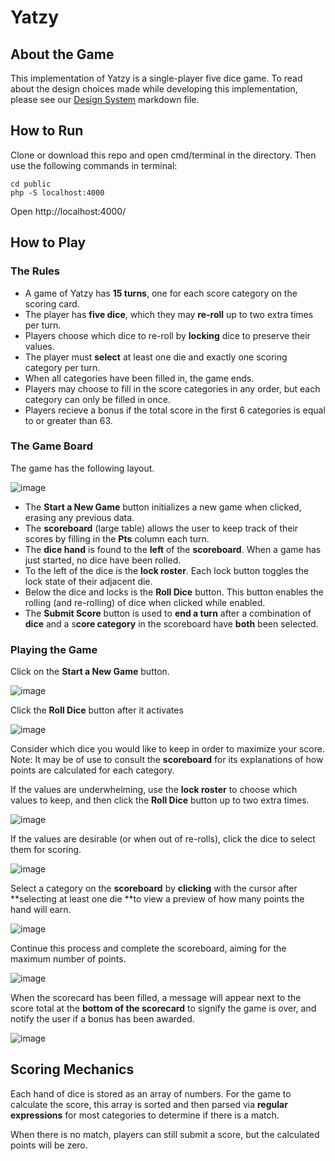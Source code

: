 # Yatzy

## About the Game

This implementation of Yatzy is a single-player five dice game. To read about the design choices made while developing this implementation, please see our [Design System](docs/design_sytem.md) markdown file.

## How to Run
Clone or download this repo and open cmd/terminal in the directory. Then use the following commands in terminal:

```
cd public 
php -S localhost:4000
```

Open http://localhost:4000/

## How to Play

### The Rules

- A game of Yatzy has **15 turns**, one for each score category on the scoring card.
- The player has **five dice**, which they may **re-roll** up to two extra times per turn.
- Players choose which dice to re-roll by **locking** dice to preserve their values.
- The player must **select** at least one die and exactly one scoring category per turn.
- When all categories have been filled in, the game ends.
- Players may choose to fill in the score categories in any order, but each category can only be filled in once.
- Players recieve a bonus if the total score in the first 6 categories is equal to or greater than 63.

### The Game Board

The game has the following layout.

![image](docs/assets/design_system/entiregame.jpg)

- The **Start a New Game** button initializes a new game when clicked, erasing any previous data.
- The **scoreboard** (large table) allows the user to keep track of their scores by filling in the **Pts** column each turn.
- The **dice hand** is found to the **left** of the **scoreboard**. When a game has just started, no dice have been rolled.
- To the left of the dice is the **lock roster**. Each lock button toggles the lock state of their adjacent die.
- Below the dice and locks is the **Roll Dice** button. This button enables the rolling (and re-rolling) of dice when clicked while enabled.
- The **Submit Score** button is used to **end a turn** after a combination of **dice** and a s**core category** in the scoreboard have **both** been selected.

### Playing the Game

Click on the **Start a New Game** button.

![image](docs/assets/design_system/game_1.gif)

Click the **Roll Dice** button after it activates

![image](docs/assets/design_system/game_2.gif)

Consider which dice you would like to keep in order to maximize your score. Note: It may be of use to consult the **scoreboard** for its explanations of how points are calculated for each category.

If the values are underwhelming, use the **lock roster** to choose which values to keep, and then click the **Roll Dice** button up to two extra times.

![image](docs/assets/design_system/dice_5.gif)

If the values are desirable (or when out of re-rolls), click the dice to select them for scoring.

![image](docs/assets/design_system/dice_3.gif)

Select a category on the **scoreboard** by **clicking** with the cursor after **selecting at least one die **to view a preview of how many points the hand will earn.

![image](docs/assets/design_system/scoring_1.gif)

Continue this process and complete the scoreboard, aiming for the maximum number of points.

![image](docs/assets/design_system/scoring_2.gif)

When the scorecard has been filled, a message will appear next to the score total at the **bottom of the scorecard** to signify the game is over, and notify the user if a bonus has been awarded.

![image](docs/assets/design_system/gameover.jpg)

## Scoring Mechanics

Each hand of dice is stored as an array of numbers. For the game to calculate the score, this array is sorted and then parsed via **regular expressions** for most categories to determine if there is a match.

When there is no match, players can still submit a score, but the calculated points will be zero.